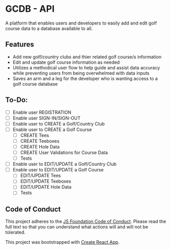 # GCDB - API
A platform that enables users and developers to easily add and edit golf course data to a database available to all.

## Features
* Add new golf/country clubs and thier related golf course/s information 
* Edit and update golf course information as needed
* Utilizes a methodical user flow to help guide and assist data accuracy while preventing users from being overwhelmed with data inputs
* Saves an arm and a leg for the developer who is wanting access to a golf course database

## To-Do:
- [ ] Enable user REGISTRATION
- [ ] Enable user SIGN-IN/SIGN-OUT
- [ ] Enable user to CREATE a Golf/Country Club
- [ ] Enable user to CREATE a Golf Course
  - [ ] CREATE Tees
  - [ ] CREATE Teeboxes
  - [ ] CREATE Hole Data
  - [ ] CREATE User Validations for Course Data
  - [ ] Tests
- [ ] Enable user to EDIT/UPDATE a Golf/Country Club
- [ ] Enable user to EDIT/UPDATE a Golf Course
  - [ ] EDIT/UPDATE Tees
  - [ ] EDIT/UPDATE Teeboxes
  - [ ] EDIT/UPDATE Hole Data
  - [ ] Tests

## Code of Conduct
This project adheres to the [JS Foundation Code of Conduct](https://js.foundation/community/code-of-conduct). Please read the full text so that you can understand what actions will and will not be tolerated.


This project was bootstrapped with [Create React App](https://github.com/facebook/create-react-app).

